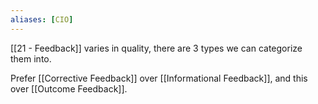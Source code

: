 ```yaml
---
aliases: [CIO]
---
```


[[21 - Feedback]] varies in quality, there are 3 types we can categorize them into. 

Prefer [[Corrective Feedback]] over [[Informational Feedback]], and this over [[Outcome Feedback]].